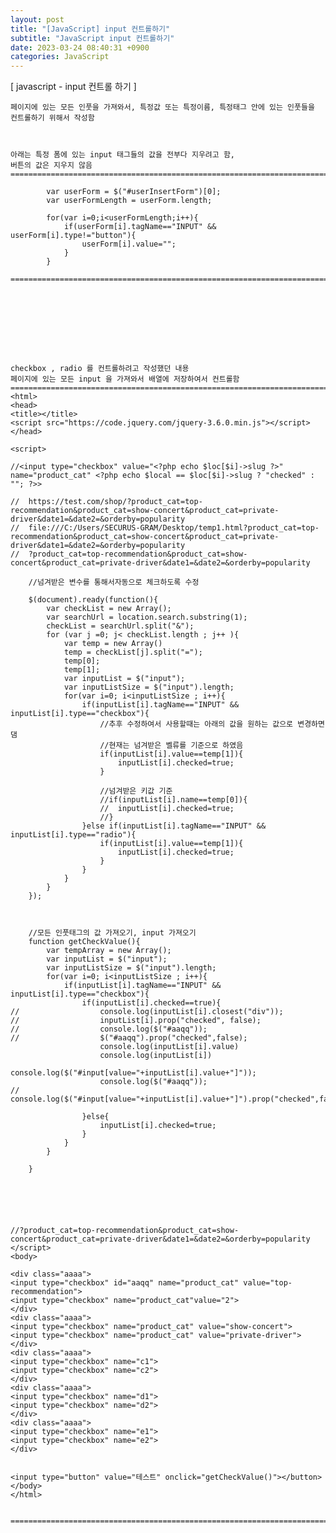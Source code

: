 ```yaml
---
layout: post
title: "[JavaScript] input 컨트롤하기"
subtitle: "JavaScript input 컨트롤하기"
date: 2023-03-24 08:40:31 +0900
categories: JavaScript
---
```

[ javascript - input 컨트롤 하기 ]

	페이지에 있는 모든 인풋을 가져와서, 특정값 또는 특정이름, 특정태그 안에 있는 인풋들을 컨트롤하기 위해서 작성함



	아래는 특정 폼에 있는 input 태그들의 값을 전부다 지우려고 함,
	버튼의 값은 지우지 않음
	=====================================================================================================================================================

			var userForm = $("#userInsertForm")[0];
			var userFormLength = userForm.length;

			for(var i=0;i<userFormLength;i++){
				if(userForm[i].tagName=="INPUT" && userForm[i].type!="button"){
					userForm[i].value="";
				}
			}

	=====================================================================================================================================================









	checkbox , radio 를 컨트롤하려고 작성했던 내용
	페이지에 있는 모든 input 을 가져와서 배열에 저장하여서 컨트롤함
	=====================================================================================================================================================
	<html>
	<head>
	<title></title>
	<script src="https://code.jquery.com/jquery-3.6.0.min.js"></script>
	</head>

	<script>

	//<input type="checkbox" value="<?php echo $loc[$i]->slug ?>" name="product_cat" <?php echo $local == $loc[$i]->slug ? "checked" : ""; ?>>

	//	https://test.com/shop/?product_cat=top-recommendation&product_cat=show-concert&product_cat=private-driver&date1=&date2=&orderby=popularity
	//	file:///C:/Users/SECURUS-GRAM/Desktop/temp1.html?product_cat=top-recommendation&product_cat=show-concert&product_cat=private-driver&date1=&date2=&orderby=popularity
	//  ?product_cat=top-recommendation&product_cat=show-concert&product_cat=private-driver&date1=&date2=&orderby=popularity

		//넘겨받은 변수를 통해서자동으로 체크하도록 수정

		$(document).ready(function(){
			var checkList = new Array();
			var searchUrl = location.search.substring(1);
			checkList = searchUrl.split("&");
			for (var j =0; j< checkList.length ; j++ ){
				var temp = new Array()
				temp = checkList[j].split("=");
				temp[0];
				temp[1];
				var inputList = $("input");
				var inputListSize = $("input").length;
				for(var i=0; i<inputListSize ; i++){
					if(inputList[i].tagName=="INPUT" && inputList[i].type=="checkbox"){
						//추후 수정하여서 사용할때는 아래의 값을 원하는 값으로 변경하면댐
						//현재는 넘겨받은 벨류를 기준으로 하였음
						if(inputList[i].value==temp[1]){
							inputList[i].checked=true;
						}

						//넘겨받은 키값 기준
						//if(inputList[i].name==temp[0]){
						//	inputList[i].checked=true;
						//}
					}else if(inputList[i].tagName=="INPUT" && inputList[i].type=="radio"){
						if(inputList[i].value==temp[1]){
							inputList[i].checked=true;
						}				
					}
				}
			}
		});



		//모든 인풋태그의 값 가져오기, input 가져오기
		function getCheckValue(){
			var tempArray = new Array();
			var inputList = $("input");
			var inputListSize = $("input").length;
			for(var i=0; i<inputListSize ; i++){
				if(inputList[i].tagName=="INPUT" && inputList[i].type=="checkbox"){
					if(inputList[i].checked==true){
	//					console.log(inputList[i].closest("div"));
	//					inputList[i].prop("checked", false);
	//					console.log($("#aaqq"));
	//					$("#aaqq").prop("checked",false);
						console.log(inputList[i].value)
						console.log(inputList[i])
						console.log($("#input[value="+inputList[i].value+"]"));
						console.log($("#aaqq"));
	//					console.log($("#input[value="+inputList[i].value+"]").prop("checked",false));

					}else{
						inputList[i].checked=true;
					}
				}
			}

		}
		

		

		

	//?product_cat=top-recommendation&product_cat=show-concert&product_cat=private-driver&date1=&date2=&orderby=popularity
	</script>
	<body>

	<div class="aaaa">
	<input type="checkbox" id="aaqq" name="product_cat" value="top-recommendation">
	<input type="checkbox" name="product_cat"value="2">
	</div>
	<div class="aaaa">
	<input type="checkbox" name="product_cat" value="show-concert">
	<input type="checkbox" name="product_cat" value="private-driver">
	</div>
	<div class="aaaa">
	<input type="checkbox" name="c1">
	<input type="checkbox" name="c2">
	</div>
	<div class="aaaa">
	<input type="checkbox" name="d1">
	<input type="checkbox" name="d2">
	</div>
	<div class="aaaa">
	<input type="checkbox" name="e1">
	<input type="checkbox" name="e2">
	</div>


	<input type="button" value="테스트" onclick="getCheckValue()"></button>
	</body>
	</html>


	=====================================================================================================================================================                     
